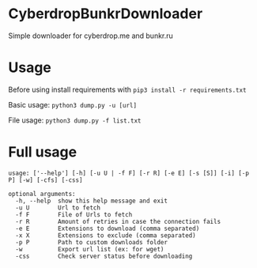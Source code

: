 # CyberdropBunkrDownloader
Simple downloader for cyberdrop.me and bunkr.ru


# Usage

Before using install requirements with ```pip3 install -r requirements.txt```

Basic usage: ```python3 dump.py -u [url]```

File usage: ```python3 dump.py -f list.txt```

# Full usage

```
usage: ['--help'] [-h] [-u U | -f F] [-r R] [-e E] [-s [S]] [-i] [-p P] [-w] [-cfs] [-css]

optional arguments:
  -h, --help  show this help message and exit
  -u U        Url to fetch
  -f F        File of Urls to fetch
  -r R        Amount of retries in case the connection fails
  -e E        Extensions to download (comma separated)
  -x X        Extensions to exclude (comma separated)
  -p P        Path to custom downloads folder
  -w          Export url list (ex: for wget)
  -css        Check server status before downloading
  ```

